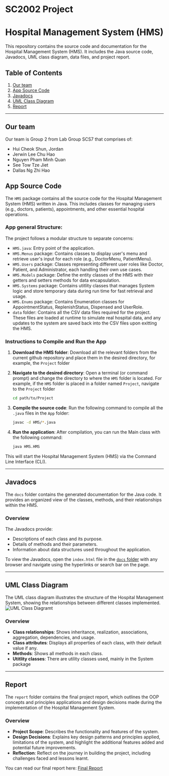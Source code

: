 # SC2002 Project
# Hospital Management System (HMS)

This repository contains the source code and documentation for the Hospital Management System (HMS). It includes the Java source code, Javadocs, UML class diagram, data files, and project report.

## Table of Contents
1. [Our team](#our-team)
2. [App Source Code](#app-source-code)
3. [Javadocs](#javadocs)
4. [UML Class Diagram](#uml-class-diagram)
5. [Report](#report)

---

## Our team
Our team is Group 2 from Lab Group SCS7 that comprises of:
 - Hui Cheok Shun, Jordan
 - Jerwin Lee Chu Hao
 - Nguyen Pham Minh Quan
 - See Tow Tze Jiet
 - Dallas Ng Zhi Hao

## App Source Code

The `HMS` package contains all the source code for the Hospital Management System (HMS) written in Java. This includes classes for managing users (e.g., doctors, patients), appointments, and other essential hospital operations.

### App general Structure:
The project follows a modular structure to separate concerns:

- `HMS.java`: Entry point of the application.
- `HMS.Menus` package: Contains classes to display user's menu and retrieve user's input for each role (e.g., DoctorMenu, PatientMenu).
- `HMS.Users` package: Classes representing different user roles like Doctor, Patient, and Administrator, each handling their own use cases.
- `HMS.Models` package: Define the entity classes of the HMS with their getters and setters methods for data encapsulation.
- `HMS.Systems` package: Contains utitlity classes that manages System logic and store temporary data during run time for fast retrieval and usage.
- `HMS.Enums` package: Contains Enumeration classes for AppointmentStatus, ReplenishStatus, Dispensed and UserRole.
- `data` folder: Contains all the CSV data files required for the project. These files are loaded at runtime to simulate real hospital data, and any updates to the system are saved back into the CSV files upon exitting the HMS.

### Instructions to Compile and Run the App
1. **Download the HMS folder**:
   Download all the relevant folders from the current github repository and place them in the desired directory, for example, the `Project` folder

2. **Navigate to the desired directory**:
   Open a terminal (or command prompt) and change the directory to where the `HMS` folder is located.
   For example, if the `HMS` folder is placed in a folder named `Project`, navigate to the `Project` folder
   
   ```bash
   cd path/to/Project
   ```

3. **Compile the source code**:
   Run the following command to compile all the `.java` files in the `App` folder:
   
   ```bash
   javac -d HMS/*.java
   ```

4. **Run the application**:
   After compilation, you can run the Main class with the following command:

   ```bash
   java HMS.HMS
   ```

This will start the Hospital Management System (HMS) via the Command Line Interface (CLI).

---

## Javadocs

The `docs` folder contains the generated documentation for the Java code. It provides an organized view of the classes, methods, and their relationships within the HMS.

### Overview
The Javadocs provide:
- Descriptions of each class and its purpose.
- Details of methods and their parameters.
- Information about data structures used throughout the application.

To view the Javadocs, open the `index.html` file in the [`docs` folder](/docs) with any browser and navigate using the hyperlinks or search bar on the page.

---

## UML Class Diagram

The UML class diagram illustrates the structure of the Hospital Management System, showing the relationships between different classes implemented.
![UML Class Diagramt](HMS_DetailedClassDiagram.png)

### Overview
- **Class relationships**: Shows inheritance, realization, associations, aggregation, dependencies, and usage.
- **Class attributes**: Displays all properties of each class, with their default value if any.
- **Methods**: Shows all methods in each class.
- **Utitlity classes**: There are utility classes used, mainly in the System package

---

## Report

The `report` folder contains the final project report, which outlines the OOP concepts and principles applications and design decisions made during the implementation of the Hospital Management System.

### Overview
- **Project Scope**: Describes the functionality and features of the system.
- **Design Decisions**: Explains key design patterns and principles applied, limitations of the system, and highlight the additional features added and potential future improvements.
- **Reflection**: Reflect on the journey in building the project, including challenges faced and lessons learnt.

You can read our final report here: [Final Report](Report.pdf)
